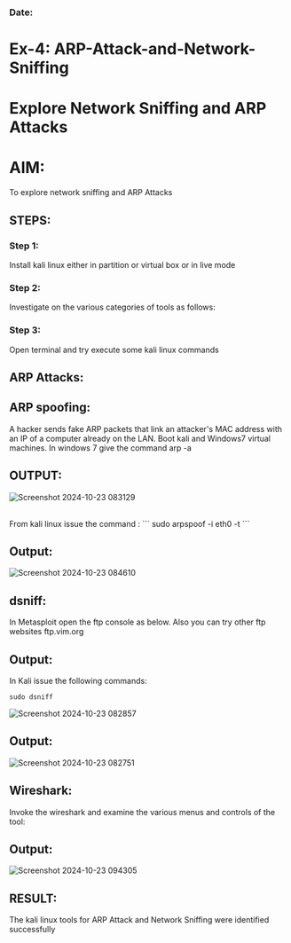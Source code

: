 ### Date:
# Ex-4: ARP-Attack-and-Network-Sniffing
# Explore Network Sniffing and ARP Attacks

# AIM:

To explore network sniffing and ARP Attacks

## STEPS:

### Step 1:

Install kali linux either in partition or virtual box or in live mode

### Step 2:

Investigate on the various categories of tools as follows:


### Step 3:
Open terminal and try execute some kali linux commands

## ARP Attacks:  
## ARP spoofing: 
A hacker sends fake ARP packets that link an attacker's MAC address with an IP of a computer already on the LAN. 
Boot kali and Windows7 virtual machines.
In windows 7 give the command arp -a
## OUTPUT:
![Screenshot 2024-10-23 083129](https://github.com/user-attachments/assets/42d9b536-23e4-4a72-90e6-11639c92283d)


</br>
From kali linux issue the command :
```
sudo arpspoof -i eth0 -t <target_system> <gateway>
```
 
## Output:
![Screenshot 2024-10-23 084610](https://github.com/user-attachments/assets/8c22e506-a760-4e2d-9b49-c59552b44061)


## dsniff:
In Metasploit open the ftp console as below. Also you can try other ftp websites ftp.vim.org

## Output:

In Kali issue the following commands:
```
sudo dsniff
```

![Screenshot 2024-10-23 082857](https://github.com/user-attachments/assets/244b62f3-4bfe-4556-8970-b31a38ba514b)

## Output:

![Screenshot 2024-10-23 082751](https://github.com/user-attachments/assets/a0149a7e-70f3-44bd-9eea-70159c7fd35c)


## Wireshark:
Invoke the wireshark and examine the various menus  and controls of the tool:
## Output:
![Screenshot 2024-10-23 094305](https://github.com/user-attachments/assets/51d6ff17-1492-4f9b-b9f9-eefa4f2a91dd)


## RESULT:
The kali linux tools for ARP Attack and Network Sniffing were identified successfully
